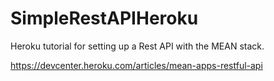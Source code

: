 # SimpleRestAPIHeroku
Heroku tutorial for setting up a Rest API with the MEAN stack.

https://devcenter.heroku.com/articles/mean-apps-restful-api
